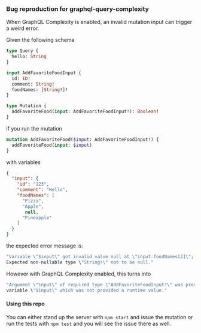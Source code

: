 ### Bug reproduction for graphql-query-complexity

When GraphQL Complexity is enabled, an invalid mutation input can trigger a
weird error.

Given the following schema

```graphql
type Query {
  hello: String
}

input AddFavoriteFoodInput {
  id: ID!
  comment: String!
  foodNames: [String!]!
}

type Mutation {
  addFavoriteFood(input: AddFavoriteFoodInput!): Boolean!
}
```

if you run the mutation


```graphql
mutation AddFavoriteFood($input: AddFavoriteFoodInput!) {
  addFavoriteFood(input: $input)
}
```

with variables

```json
{
  "input": {
    "id": "123",
    "comment": "Hello",
    "foodNames": [
      "Pizza",
      "Apple",
       null,
      "Pineapple"
    ]
  }
}
```
 the expected error message is:

 ```javascript
 "Variable \"$input\" got invalid value null at \"input.foodNames[2]\";
 Expected non-nullable type \"String!\" not to be null."
 ```

 However with GraphQL Complexity enabled, this turns into
```javascript
"Argument \"input\" of required type \"AddFavoriteFoodInput!\" was provided the
variable \"$input\" which was not provided a runtime value."
```

#### Using this repo

You can either stand up the server with `npm start` and issue the mutation or
run the tests with `npm test` and you will see the issue there as well.
